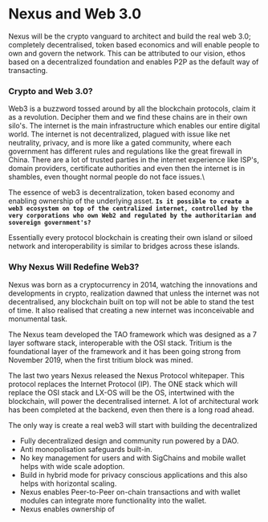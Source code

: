 # Nexus and Web 3.0

Nexus will be the crypto vanguard to architect and build the real web 3.0; completely decentralised, token based economics and will enable people to own and govern the network. This can be attributed to our vision, ethos based on a decentralized foundation and enables P2P as the default way of transacting.

### Crypto and Web 3.0?

Web3 is a buzzword tossed around by all the blockchain protocols, claim it as a revolution. Decipher them and we find these chains are in their own silo's. The internet is the main infrastructure which enables our entire digital world. The internet is not decentralized, plagued with issue like net neutrality, privacy,  and is more like a gated community, where each government has different rules and regulations like the great firewall in China. There are a lot of trusted parties in the internet experience like ISP's, domain providers, certificate authorities and even then the internet is in shambles, even thought normal people do not face issues.\


The essence of web3 is decentralization, token based economy and enabling ownership of the underlying asset. **`Is it possible to create a web3 ecosystem on top of the centralized internet, controlled by the very corporations who own Web2 and regulated by the authoritarian and sovereign government's?`**

Essentially every protocol blockchain is creating their own island or siloed network  and interoperability is similar to bridges across these islands.&#x20;



### Why Nexus Will Redefine Web3?

Nexus was born as a cryptocurrency in 2014, watching the innovations and developments in crypto,  realization dawned that unless the internet was not decentralised, any blockchain built on top will not be able to stand the test of time. It also realised that creating a new internet was  inconceivable and monumental task.

The Nexus team developed the TAO framework which was designed as a 7  layer software stack,  interoperable with the OSI stack. Tritium is the foundational layer of the framework and it has been going strong from November 2019, when the first tritium block was mined.&#x20;

The last two years Nexus released the Nexus Protocol whitepaper. This protocol replaces the Internet Protocol (IP). The ONE stack which will replace the OSI stack and LX-OS will be the OS, intertwined with the blockchain, will power the decentralised internet. A lot of architectural work has been completed at the backend, even then there is a long road ahead.







The only way is create a real web3 will start with building the decentralized &#x20;

* Fully decentralized design and community run powered by a DAO.
* Anti monopolisation safeguards built-in.
* No key management for users and with SigChains and mobile wallet helps with wide scale adoption.
* Build in hybrid mode for privacy conscious applications and this also helps with horizontal scaling.
* Nexus enables Peer-to-Peer on-chain transactions and with wallet modules can integrate more functionality into the wallet.
* Nexus enables ownership of&#x20;

&#x20;

